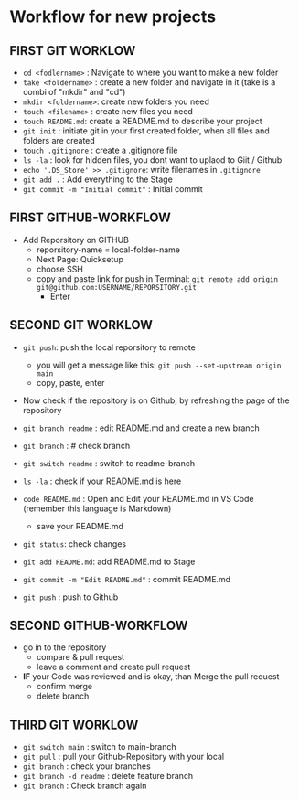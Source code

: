 # Workflow for new projects
## FIRST GIT WORKLOW

- `cd <fodlername>` :  Navigate to where you want to make a new folder
- `take <foldername>` : create a new folder and navigate in it (take is a combi of "mkdir" and "cd")
- `mkdir <foldername>`: create new folders you need  
- `touch <filename>` : create new files you need
- `touch README.md`: create a README.md to describe your project
- `git init` : initiate git in your first created folder, when all files and folders are created
- `touch .gitignore` : create a .gitignore file
- `ls -la` : look for hidden files, you dont want to uplaod to Giit / Github
- `echo '.DS_Store' >> .gitignore`: write filenames in `.gitignore`
- `git add .` : Add everything to the Stage
- `git commit -m "Initial commit"` : Initial commit 

## FIRST GITHUB-WORKFLOW

- Add Reporsitory on GITHUB
	- reporsitory-name = local-folder-name
	- Next Page: Quicksetup
	- choose SSH
	- copy and paste link for push in Terminal: `git remote add origin git@github.com:USERNAME/REPORSITORY.git`
		- Enter

## SECOND GIT WORKLOW
- `git push`: push the local reporsitory to remote
	- you will get a message like this: `git push --set-upstream origin main`
	- copy, paste, enter

- Now check if the repository is on Github, by refreshing the page of the repository

- `git branch readme` : edit README.md and create a new branch
- `git branch` : # check branch
- `git switch readme` : switch to readme-branch
- `ls -la` : check if your README.md is here
- `code README.md` : Open and Edit your README.md in VS Code (remember this language is Markdown)
	- save your README.md
- `git status`: check changes
- `git add README.md`: add README.md to Stage
- `git commit -m "Edit README.md"` : commit README.md
- `git push` : push to Github

## SECOND GITHUB-WORKFLOW
- go in to the repository 
	- compare & pull request
	-	leave a comment and create pull request
-  **IF** your Code was reviewed and is okay, than Merge the pull request
	- confirm merge
	- delete branch

## THIRD GIT WORKLOW
- `git switch main` : switch to main-branch
- `git pull` : pull your Github-Repository with your local
- `git branch` : check your branches
- `git branch -d readme` : delete feature branch
- `git branch` : Check branch again
